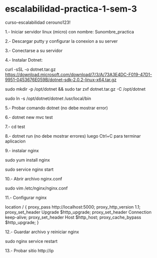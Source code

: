 # escalabilidad-practica-1-sem-3

curso-escalabilidad
cerouno123!


1.- Iniciar servidor linux (micro) con nombre: Sunombre_practica

2.- Descargar putty y configurar la conexion a su server

3.- Conectarse a su servidor

4.- Instalar Dotnet:


curl -sSL -o dotnet.tar.gz https://download.microsoft.com/download/7/3/A/73A3E4DC-F019-47D1-9951-0453676E059B/dotnet-sdk-2.0.2-linux-x64.tar.gz 


sudo mkdir -p /opt/dotnet && sudo tar zxf dotnet.tar.gz -C /opt/dotnet

sudo ln -s /opt/dotnet/dotnet /usr/local/bin


5.- Probar comando dotnet (no debe mostrar error)

6.- dotnet new mvc test

7.- cd test

8.- dotnet run (no debe mostrar errores) luego Ctrl+C para terminar aplicacion

9.- instalar nginx

sudo yum install nginx

sudo service nginx start

10.- Abrir archivo nginx.conf

sudo vim /etc/nginx/nginx.conf

11.- Configurar nginx

location / {
        proxy_pass         http://localhost:5000;
        proxy_http_version 1.1;
        proxy_set_header   Upgrade $http_upgrade;
        proxy_set_header   Connection keep-alive;
        proxy_set_header   Host $http_host;
        proxy_cache_bypass $http_upgrade;
    }
    
12.- Guardar archivo y reiniciar nginx

sudo nginx service restart

13.- Probar sitio http://ip
